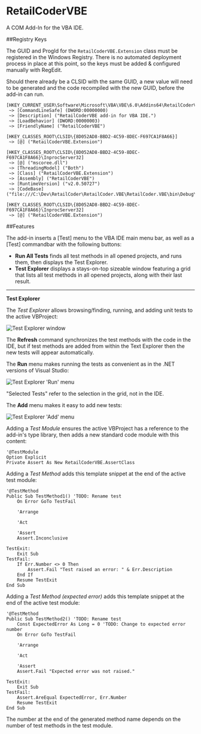 RetailCoderVBE
==============

A COM Add-In for the VBA IDE.

##Registry Keys

The GUID and ProgId for the `RetailCoderVBE.Extension` class must be registered in the Windows Registry. There is no automated deployment process in place at this point, so the keys must be added & configured manually with RegEdit.

Should there already be a CLSID with the same GUID, a new value will need to be generated and the code recompiled with the new GUID, before the add-in can run.

    [HKEY_CURRENT_USER\Software\Microsoft\VBA\VBE\6.0\Addins64\RetailCoderVBE]
     ~> [CommandLineSafe] (DWORD:00000000)
     ~> [Description] ("RetailCoderVBE add-in for VBA IDE.")
     ~> [LoadBehavior] (DWORD:00000003)
     ~> [FriendlyName] ("RetailCoderVBE")
   
    [HKEY_CLASSES_ROOT\CLSID\{8D052AD8-BBD2-4C59-8DEC-F697CA1F8A66}]
     ~> [@] ("RetailCoderVBE.Extension")
     
    [HKEY_CLASSES_ROOT\CLSID\{8D052AD8-BBD2-4C59-8DEC-F697CA1F8A66}\InprocServer32]
     ~> [@] ("mscoree.dll")
     ~> [ThreadingModel] ("Both")
     ~> [Class] ("RetailCoderVBE.Extension")
     ~> [Assembly] ("RetailCoderVBE")
     ~> [RuntimeVersion] ("v2.0.50727")
     ~> [CodeBase] ("file:///C:\Dev\RetailCoder\RetailCoder.VBE\RetailCoder.VBE\bin\Debug\RetailCoderVBE.dll")
   
    [HKEY_CLASSES_ROOT\CLSID\{8D052AD8-BBD2-4C59-8DEC-F697CA1F8A66}\InprocServer32]
     ~> [@] ("RetailCoderVBE.Extension")


##Features

The add-in inserts a [Test] menu to the VBA IDE main menu bar, as well as a [Test] commandbar with the following buttons:
   - **Run All Tests** finds all test methods in all opened projects, and runs them, then displays the Test Explorer.
   - **Test Explorer** displays a stays-on-top sizeable window featuring a grid that lists all test methods in all opened projects, along with their last result.

---

**Test Explorer**

The *Test Explorer* allows browsing/finding, running, and adding unit tests to the active VBProject:

![Test Explorer window](http://i.imgur.com/iNpuaJR.png)

The **Refresh** command synchronizes the test methods with the code in the IDE, but if test methods are added from within the Text Explorer then the new tests will appear automatically.

The **Run** menu makes running the tests as convenient as in the .NET versions of Visual Studio:

![Test Explorer 'Run' menu](http://i.imgur.com/cC6cYGg.png)

"Selected Tests" refer to the selection in the grid, not in the IDE.

The **Add** menu makes it easy to add new tests:

![Test Explorer 'Add' menu](http://i.imgur.com/6mFRlQE.png)

Adding a *Test Module* ensures the active VBProject has a reference to the add-in's type library, then adds a new standard code module with this content:

    '@TestModule
    Option Explicit
    Private Assert As New RetailCoderVBE.AssertClass

Adding a *Test Method* adds this template snippet at the end of the active test module:

    '@TestMethod
    Public Sub TestMethod1() 'TODO: Rename test
        On Error GoTo TestFail
    
        'Arrange
    
        'Act

        'Assert
        Assert.Inconclusive
        
    TestExit:
        Exit Sub
    TestFail:
        If Err.Number <> 0 Then
            Assert.Fail "Test raised an error: " & Err.Description
        End If
        Resume TestExit
    End Sub
    
Adding a *Test Method (expected error)* adds this template snippet at the end of the active test module:

    '@TestMethod
    Public Sub TestMethod2() 'TODO: Rename test
        Const ExpectedError As Long = 0 'TODO: Change to expected error number
        On Error GoTo TestFail
        
        'Arrange
    
        'Act
    
        'Assert
        Assert.Fail "Expected error was not raised."
        
    TestExit:
        Exit Sub
    TestFail:
        Assert.AreEqual ExpectedError, Err.Number
        Resume TestExit
    End Sub

The number at the end of the generated method name depends on the number of test methods in the test module.
